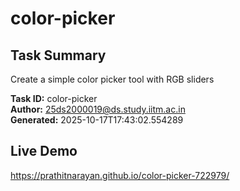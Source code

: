 # color-picker

## Task Summary
Create a simple color picker tool with RGB sliders

**Task ID:** color-picker  
**Author:** 25ds2000019@ds.study.iitm.ac.in  
**Generated:** 2025-10-17T17:43:02.554289

## Live Demo
https://prathitnarayan.github.io/color-picker-722979/
